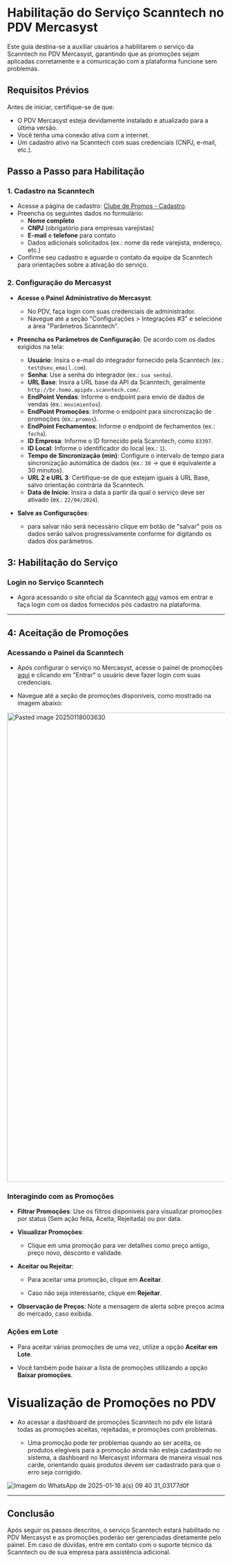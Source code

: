 # Habilitação do Serviço Scanntech no PDV Mercasyst

Este guia destina-se a auxiliar usuários a habilitarem o serviço da Scanntech no PDV Mercasyst, garantindo que as promoções sejam aplicadas corretamente e a comunicação com a plataforma funcione sem problemas.

## Requisitos Prévios

Antes de iniciar, certifique-se de que:

- O PDV Mercasyst esteja devidamente instalado e atualizado para a última versão.
- Você tenha uma conexão ativa com a internet.
- Um cadastro ativo na Scanntech com suas credenciais (CNPJ, e-mail, etc.).

## Passo a Passo para Habilitação

### 1. Cadastro na Scanntech

- Acesse a página de cadastro: [Clube de Promos - Cadastro](https://clubedepromos.com.br/#/contacto/minorista/).
- Preencha os seguintes dados no formulário:
    - **Nome completo**
    - **CNPJ** (obrigatório para empresas varejistas)
    - **E-mail** e **telefone** para contato
    - Dados adicionais solicitados (ex.: nome da rede varejista, endereço, etc.)
- Confirme seu cadastro e aguarde o contato da equipe da Scanntech para orientações sobre a ativação do serviço.

### 2. Configuração do Mercasyst

- **Acesse o Painel Administrativo do Mercasyst**:
    
    - No PDV, faça login com suas credenciais de administrador.
    - Navegue até a seção "Configurações > Integrações #3" e selecione a área "Parâmetros Scanntech".
- **Preencha os Parâmetros de Configuração**: De acordo com os dados exigidos na tela:
    
     - **Usuário**: Insira o e-mail do integrador fornecido pela Scanntech (ex.: `test@seu_email.com`).
    - **Senha**: Use a senha do integrador (ex.: `sua senha`).
    - **URL Base**: Insira a URL base da API da Scanntech, geralmente `http://br.homo.apipdv.scanntech.com/`.
    - **EndPoint Vendas**: Informe o endpoint para envio de dados de vendas (ex.: `movimientos`).
    - **EndPoint Promoções**: Informe o endpoint para sincronização de promoções (ex.: `promos`).
    - **EndPoint Fechamentos**: Informe o endpoint de fechamentos (ex.: `fecha`).
    - **ID Empresa**: Informe o ID fornecido pela Scanntech, como `83397`.
    - **ID Local**: Informe o identificador do local (ex.: `1`).
    - **Tempo de Sincronização (min)**: Configure o intervalo de tempo para sincronização automática de dados (ex.: `30` -> que é equivalente a 30 minutos).
    - **URL 2 e URL 3**: Certifique-se de que estejam iguais à URL Base, salvo orientação contrária da Scanntech.
    - **Data de Início**: Insira a data a partir da qual o serviço deve ser ativado (ex.: `22/04/2024`).
- **Salve as Configurações**:
    
    - para salvar não será necessário clique em botão de "salvar" pois os dados serão salvos progressivamente conforme for digitando os dados dos parâmetros.


##  3: Habilitação do Serviço

  ### Login no Serviço Scanntech

- Agora acessando o site oficial da Scanntech [aqui](https://clubedepromos.com.br/#/contacto/minorista/) vamos em entrar e faça login com os dados fornecidos pós cadastro na plataforma.
    
    

---

## 4: Aceitação de Promoções

### Acessando o Painel da Scanntech

- Após configurar o serviço no Mercasyst, acesse o painel de promoções [aqui](https://clubedepromos.com.br/#/contacto/minorista/)  e clicando em "Entrar" o usuário deve fazer login com suas credenciais.
    
- Navegue até a seção de promoções disponíveis, como mostrado na imagem abaixo:


<img width="1087" alt="Pasted image 20250118003630" src="https://github.com/user-attachments/assets/29effe49-b4b0-4eee-b0f2-c7e6496f65e9" />

    

### Interagindo com as Promoções

- **Filtrar Promoções**: Use os filtros disponíveis para visualizar promoções por status (Sem ação feita, Aceita, Rejeitada) ou por data.
    
- **Visualizar Promoções**:
    
    - Clique em uma promoção para ver detalhes como preço antigo, preço novo, desconto e validade.
        
- **Aceitar ou Rejeitar**:
    
    - Para aceitar uma promoção, clique em **Aceitar**.
        
    - Caso não seja interessante, clique em **Rejeitar**.
        
- **Observação de Preços**: Note a mensagem de alerta sobre preços acima do mercado, caso exibida.
    

### Ações em Lote

- Para aceitar várias promoções de uma vez, utilize a opção **Aceitar em Lote**.
    
-  Você também pode baixar a lista de promoções utilizando a opção **Baixar promoções**.
    

# Visualização de Promoções no PDV

- Ao acessar a dashboard de promoções Scanntech no pdv ele listará todas as promoções aceitas, rejeitadas, e promoções com problemas.
  
  - Uma promoção pode ter problemas quando ao ser aceita, os produtos elegíveis para a promoção ainda não esteja cadastrado no sistema, a dashboard no Mercasyst informara de maneira visual nos carde, orientando quais produtos devem ser cadastrado para que o erro seja corrigido. 

![Imagem do WhatsApp de 2025-01-16 à(s) 09 40 31_03177d0f](https://github.com/user-attachments/assets/c7d9cd97-ab5a-4bb5-abfc-b776d7a75f65)



---

## Conclusão

Após seguir os passos descritos, o serviço Scanntech estará habilitado no PDV Mercasyst e as promoções poderão ser gerenciadas diretamente pelo painel. Em caso de dúvidas, entre em contato com o suporte técnico da Scanntech ou de sua empresa para assistência adicional.

